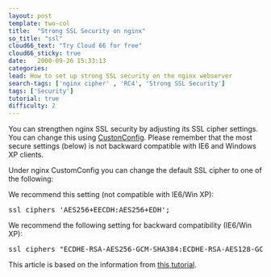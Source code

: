 ```yaml
---
layout: post
template: two-col
title:  "Strong SSL Security on nginx"
so_title: "ssl"
cloud66_text: "Try Cloud 66 for free"
cloud66_sticky: true
date:   2000-09-26 15:33:13
categories: 
lead: How to set up strong SSL security on the nginx webserver
search-tags: ['nginx cipher' , 'RC4', 'Strong SSL Security']
tags: ['Security']
tutorial: true
difficulty: 2
---
```


You can strengthen nginx SSL security by adjusting its SSL cipher settings. You can change this using [CustonConfig](http://help.cloud66.com/managing-your-stack/customconfig). Please remember that the most secure settings (below) is not backward compatible with IE6 and Windows XP clients.

Under nginx CustomConfig you can change the default SSL cipher to one of the following:

We recommend this setting (not compatible with IE6/Win XP):

<pre class="prettyprint">
ssl_ciphers 'AES256+EECDH:AES256+EDH';
</pre>

We recommend the following setting for backward compatibility (IE6/Win XP):

<pre class="prettyprint">
ssl_ciphers "ECDHE-RSA-AES256-GCM-SHA384:ECDHE-RSA-AES128-GCM-SHA256:DHE-RSA-AES256-GCM-SHA384:DHE-RSA-AES128-GCM-SHA256:ECDHE-RSA-AES256-SHA384:ECDHE-RSA-AES128-SHA256:ECDHE-RSA-AES256-SHA:ECDHE-RSA-AES128-SHA:DHE-RSA-AES256-SHA256:DHE-RSA-AES128-SHA256:DHE-RSA-AES256-SHA:DHE-RSA-AES128-SHA:ECDHE-RSA-DES-CBC3-SHA:EDH-RSA-DES-CBC3-SHA:AES256-GCM-SHA384:AES128-GCM-SHA256:AES256-SHA256:AES128-SHA256:AES256-SHA:AES128-SHA:DES-CBC3-SHA:HIGH:!aNULL:!eNULL:!EXPORT:!DES:!MD5:!PSK:!RC4"
</pre>

This article is based on the information from [this tutorial](https://raymii.org/s/tutorials/Strong_SSL_Security_On_nginx.html).